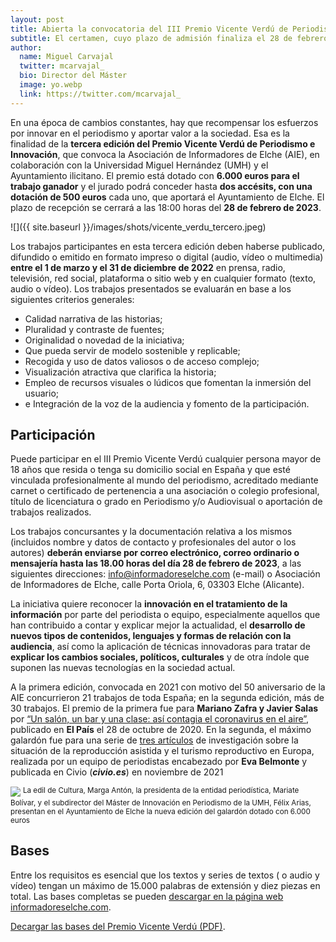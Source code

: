 ```yaml
---
layout: post
title: Abierta la convocatoria del III Premio Vicente Verdú de Periodismo e Innovación, en el que colabora el Máster
subtitle: El certamen, cuyo plazo de admisión finaliza el 28 de febrero de 2023, es una iniciativa de la Asociación de Informadores de Elche, la Universidad Miguel Hernández y el Ayuntamiento de Elche
author:
  name: Miguel Carvajal
  twitter: mcarvajal_
  bio: Director del Máster
  image: yo.webp
  link: https://twitter.com/mcarvajal_
---
```

En una época de cambios constantes, hay que recompensar los esfuerzos por innovar en el periodismo y aportar valor a la sociedad. Esa es la finalidad de la **tercera edición del Premio Vicente Verdú de Periodismo e Innovación**, que convoca la Asociación de Informadores de Elche (AIE), en colaboración con la Universidad Miguel Hernández (UMH) y el Ayuntamiento ilicitano. El premio está dotado con **6.000 euros para el trabajo ganador** y el jurado podrá conceder hasta **dos accésits, con una dotación de 500 euros** cada uno, que aportará el Ayuntamiento de Elche. El plazo de recepción se cerrará a las 18:00 horas del **28 de febrero de 2023**.

![]({{ site.baseurl }}/images/shots/vicente_verdu_tercero.jpeg)

Los trabajos participantes en esta tercera edición deben haberse publicado, difundido o emitido en formato impreso o digital (au­dio, vídeo o multimedia) **entre el 1 de marzo y el 31 de diciembre de 2022** en prensa, radio, televisión, red social, plataforma o sitio web y en cualquier formato (texto, audio o vídeo). Los trabajos presentados se evaluarán en base a los siguientes criterios generales: 

- Calidad narrativa de las historias; 
- Pluralidad y contraste de fuentes; 
- Originalidad o novedad de la iniciativa; 
- Que pueda servir de modelo sostenible y replicable; 
- Recogida y uso de datos valiosos o de acceso complejo; 
- Visualización atractiva que clarifica la historia; 
- Empleo de recursos visuales o lúdicos que fomentan la inmersión del usuario; 
- e Integración de la voz de la audiencia y fomento de la participación.


## Participación

Puede participar en el III Premio Vicente Verdú cualquier persona mayor de 18 años que resida o tenga su domicilio social en España y que esté vinculada profesionalmente al mundo del periodismo, acreditado mediante carnet o certificado de pertenencia a una asociación o colegio profesional, título de licenciatura o grado en Periodismo y/o Audiovisual o aportación de trabajos realizados.

Los trabajos concursantes y la documentación relativa a los mismos (incluidos nombre y datos de contacto y profesionales del autor o los autores) **deberán enviarse por correo electrónico, correo ordinario o mensajería hasta las 18.00 horas del día 28 de febrero de 2023**, a las siguientes direcciones: info@informadoreselche.com (e-mail) o Asociación de Informadores de Elche, calle Porta Oriola, 6, 03303 Elche (Alicante).

La iniciativa quiere reconocer la **innovación en el tratamiento de la información** por parte del periodista o equipo, especialmente aquellos que han contribuido a contar y explicar mejor la actualidad, el **desarrollo de nuevos tipos de contenidos, lenguajes y formas de relación con la audiencia**, así como la aplicación de técnicas innovadoras para tratar de **explicar los cambios sociales, políticos, culturales** y de otra índole que suponen las nuevas tecnologías en la sociedad actual.

A la primera edición, convocada en 2021 con motivo del 50 aniversario de la AIE concurrieron 21 trabajos de toda España; en la segunda edición, más de 30 trabajos. El premio de la primera fue para **Mariano Zafra y Javier Salas** por [“Un salón, un bar y una clase: así contagia el coronavirus en el aire”](https://elpais.com/especiales/coronavirus-covid-19/un-salon-un-bar-y-una-clase-asi-contagia-el-coronavirus-en-el-aire/), publicado en **El País** el 28 de octubre de 2020. En la segunda, el máximo galardón fue para una serie de [tres artículos](https://civio.es/medicamentalia/2021/11/02/reproduccion-asistida-en-Europa/) de investigación sobre la situación de la reproducción asistida y el turismo reproductivo en Europa, realizada por un equipo de periodistas encabezado por **Eva Belmonte** y publicada en Civio (**_civio.es_**) en noviembre de 2021

![](http://informadoreselche.com/wp-content/uploads/2023/01/IMG_20230112_112731-scaled.jpg)
<sup > La edil de Cultura, Marga Antón, la presidenta de la entidad periodística, Mariate Bolívar, y el subdirector del Máster de Innovación en Periodismo de la UMH, Félix Arias, presentan en el Ayuntamiento de Elche la nueva edición del galardón dotado con 6.000 euros
  
## Bases

Entre los requisitos es esencial que los textos y series de textos ( o audio y vídeo) tengan un máximo de 15.000 palabras de extensión y diez piezas en total. Las bases completas se pueden [descargar en la página web informadoreselche.com](http://informadoreselche.com/bases-del-i-premio-vicente-verdu-de-periodismo-e-innovacion).

[Decargar las bases del Premio Vicente Verdú (PDF)](http://informadoreselche.com/wp-content/uploads/2023/01/III-Premios-Vicente-Verdu-2023-ok-1.pdf).